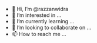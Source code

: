 - 👋 Hi, I’m @razzanwidra
- 👀 I’m interested in ...
- 🌱 I’m currently learning ...
- 💞️ I’m looking to collaborate on ...
- 📫 How to reach me ...

<!---
razzanwidra/razzanwidra is a ✨ special ✨ repository because its `README.md` (this file) appears on your GitHub profile.
You can click the Preview link to take a look at your changes.
--->
